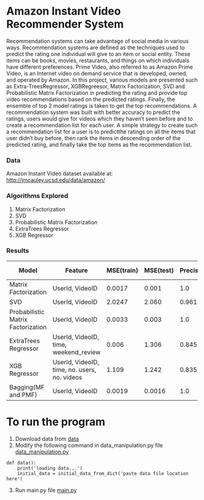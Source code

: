 # Amazon Instant Video Recommender System
Recommendation systems can take advantage of social media in various ways. Recommendation systems are    defined as the techniques used to predict the rating one individual will give to an item or social     entity. These items can be books, movies, restaurants, and things on which individuals have different preferences. Prime Video, also referred to as Amazon Prime Video, is an Internet video on demand   service that is developed, owned, and operated by Amazon. In this project, various models are presented  such as Extra-TreesRegressor, XGBRegreesor, Matrix Factorization, SVD and Probabilistic Matrix   Factorization in predicting the rating and provide top video recommendations based on the predicted   ratings. Finally, the ensemble of top 2 model ratings is taken to get the top recommendations.   A recommendation system was built with better accuracy to predict the ratings, users would give for   videos which they haven′t seen before and to create a recommendation list for each user. A simple strategy to create such a recommendation list for a user is to predictthe ratings on all the items   that user didn′t buy before, then rank the items in descending order of the predicted rating, and   finally take the top items as the recommendation list.  

### Data  
Amazon Instant Video dataset available at: http://jmcauley.ucsd.edu/data/amazon/

### Algorithms Explored  
1. Matrix Factorization
2. SVD
3. Probabilistic Matrix Factorization
4. ExtraTrees Regressor
5. XGB Regressor

### Results  

| Model | Feature | MSE(train) | MSE(test) | Precision | Recall | F1 Score |
| ----- |-----    | -----      | --------- | ----------|------- | -------- |
| Matrix Factorization |UserId, VideoID | 0.0017 | 0.001 | 1.0 | 0.8547 | 0.921 |
| SVD |UserId, VideoID | 2.0247 | 2.060 | 0.961 | 0.396 | 0.560 |
| Probabilistic Matrix Factorization |UserId, VideoID | 0.0033 | 0.003 | 1.0 | 0.8448 | 0.9159 |
| ExtraTrees Regressor | UserId, VideoID, time, weekend_review | 0.006 | 1.306 | 0.845 | 0.7406 | 0.789 |
| XGB Regressor |UserId, VideoID, time, no. users, no. videos | 1.109 | 1.242 | 0.8355 | 0.8511 | 0.843 |
| Bagging(MF and PMF) | UserId, VideoID | 0.0019 | 0.0016 | 1.0 | 0.8612 | 0.925 |

# To run the program
1. Download data from [data](https://github.com/divyaprakash0426/Video-Recommender-System/tree/master/data)
2. Modify the following command in data_manipulation.py file [data_manipulation.py](https://github.com/divyaprakash0426/Video-Recommender-System/blob/master/code/data_manipulation.py)
```
def data():
    print('loading data...')
    initial_data = initial_data_from_dict('paste data file location here')

```
3. Run main.py file [main.py](https://github.com/divyaprakash0426/Video-Recommender-System/blob/master/code/main.py)